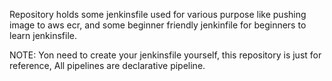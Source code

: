 Repository holds some jenkinsfile used for various purpose like pushing image to aws ecr, and some beginner friendly jenkinfile for beginners to learn jenkinsfile.

NOTE: Yon need to create your jenkinsfile yourself, this repository is just for reference, All pipelines are declarative pipeline.